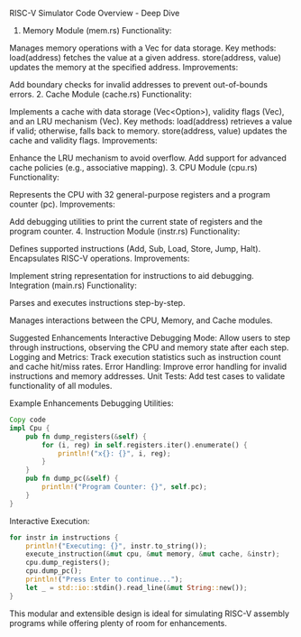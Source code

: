 RISC-V Simulator Code Overview - Deep Dive

1. Memory Module (mem.rs)
Functionality:

Manages memory operations with a Vec<i32> for data storage.
Key methods:
load(address) fetches the value at a given address.
store(address, value) updates the memory at the specified address.
Improvements:

Add boundary checks for invalid addresses to prevent out-of-bounds errors.
2. Cache Module (cache.rs)
Functionality:

Implements a cache with data storage (Vec<Option<i32>>), validity flags (Vec<bool>), and an LRU mechanism (Vec<usize>).
Key methods:
load(address) retrieves a value if valid; otherwise, falls back to memory.
store(address, value) updates the cache and validity flags.
Improvements:

Enhance the LRU mechanism to avoid overflow.
Add support for advanced cache policies (e.g., associative mapping).
3. CPU Module (cpu.rs)
Functionality:

Represents the CPU with 32 general-purpose registers and a program counter (pc).
Improvements:

Add debugging utilities to print the current state of registers and the program counter.
4. Instruction Module (instr.rs)
Functionality:

Defines supported instructions (Add, Sub, Load, Store, Jump, Halt).
Encapsulates RISC-V operations.
Improvements:

Implement string representation for instructions to aid debugging.
Integration (main.rs)
Functionality:

Parses and executes instructions step-by-step.

Manages interactions between the CPU, Memory, and Cache modules.

Suggested Enhancements
Interactive Debugging Mode: Allow users to step through instructions, observing the CPU and memory state after each step.
Logging and Metrics: Track execution statistics such as instruction count and cache hit/miss rates.
Error Handling: Improve error handling for invalid instructions and memory addresses.
Unit Tests: Add test cases to validate functionality of all modules.

Example Enhancements
Debugging Utilities:
```rust
Copy code
impl Cpu {
    pub fn dump_registers(&self) {
        for (i, reg) in self.registers.iter().enumerate() {
            println!("x{}: {}", i, reg);
        }
    }
    pub fn dump_pc(&self) {
        println!("Program Counter: {}", self.pc);
    }
}
```
Interactive Execution:
```rust
for instr in instructions {
    println!("Executing: {}", instr.to_string());
    execute_instruction(&mut cpu, &mut memory, &mut cache, &instr);
    cpu.dump_registers();
    cpu.dump_pc();
    println!("Press Enter to continue...");
    let _ = std::io::stdin().read_line(&mut String::new());
}
```
This modular and extensible design is ideal for simulating RISC-V assembly programs while offering plenty of room for enhancements.
